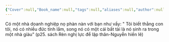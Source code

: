 ```yaml
---
{"Cover":null,"Book_name":null,"tags":null,"aliases":null,"author":null,"link":null,"dg-publish":true,"image":"https://images.unsplash.com/photo-1612436395449-279ee9a6afd0?crop=entropy&cs=tinysrgb&fit=max&fm=jpg&ixid=M3wzNjAwOTd8MHwxfHNlYXJjaHwxfHxsb3NlcnxlbnwwfDB8fHwxNzA0Mjc0Nzk2fDA&ixlib=rb-4.0.3&q=80&w=1080","permalink":"/Book_ Reading 2024/Những câu nói hay trong sách/Bất tài/","dgPassFrontmatter":true,"noteIcon":"2","created":"2024-01-19T05:28:27.841+07:00","updated":"2024-01-03T16:40:08.000+07:00"}
---
```




Có một nhà doanh nghiệp nọ phàn nàn với bạn như vầy: " Tôi biết thằng con tôi, nó có nhiều đức tính lắm, song nó có một cái bất tài là nó sinh ra trong một nhà giàu"
(p25. sách Rèn nghị lực để lập thân-Nguyễn hiến lê)